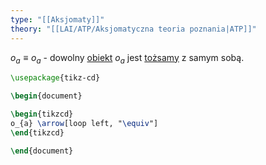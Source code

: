 ```yaml
---
type: "[[Aksjomaty]]"
theory: "[[LAI/ATP/Aksjomatyczna teoria poznania|ATP]]"
---
```

$o_a \equiv o_a$ - dowolny [obiekt](LAI/ATP/Pojęcia%20pierwotne/Obiekt%20elementarny.md) $o_a$ jest [tożsamy](Tożsamość.md) z samym sobą.

```tikz
\usepackage{tikz-cd}

\begin{document}

\begin{tikzcd}
o_{a} \arrow[loop left, "\equiv"]
\end{tikzcd}

\end{document}
```

